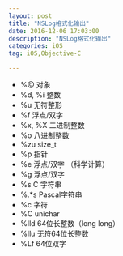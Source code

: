 ```yaml
---
layout: post
title: "NSLog格式化输出"
date: 2016-12-06 17:03:00
description: "NSLog格式化输出"
categories: iOS
tag: iOS,Objective-C

---
```


* %@ 对象 
*  %d, %i 整数 
* %u 无符整形 
* %f 浮点/双字 
* %x, %X 二进制整数 
* %o 八进制整数 
* %zu size_t 
* %p 指针 
* %e 浮点/双字 （科学计算） 
* %g 浮点/双字 
* %s C 字符串 
* %.*s Pascal字符串 
* %c 字符 
* %C unichar 
* %lld 64位长整数（long long） 
* %llu 无符64位长整数 
* %Lf 64位双字

